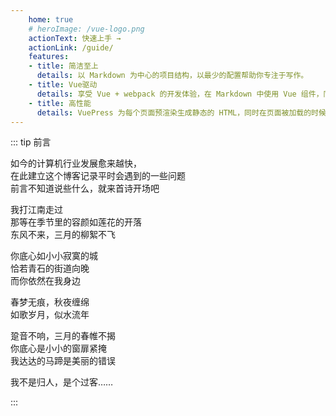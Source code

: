 ```yaml
---
    home: true
    # heroImage: /vue-logo.png
    actionText: 快速上手 →
    actionLink: /guide/
    features:
    - title: 简洁至上
      details: 以 Markdown 为中心的项目结构，以最少的配置帮助你专注于写作。
    - title: Vue驱动
      details: 享受 Vue + webpack 的开发体验，在 Markdown 中使用 Vue 组件，同时可以使用 Vue 来开发自定义主题。
    - title: 高性能
      details: VuePress 为每个页面预渲染生成静态的 HTML，同时在页面被加载的时候，将作为 SPA 运行。
---
```




::: tip 前言


如今的计算机行业发展愈来越快，<br/>
在此建立这个博客记录平时会遇到的一些问题 <br/>
前言不知道说些什么，就来首诗开场吧<br/>

我打江南走过 <br/>
那等在季节里的容颜如莲花的开落 <br/>
东风不来，三月的柳絮不飞 <br/>

你底心如小小寂寞的城 <br/>
恰若青石的街道向晚 <br/>
而你依然在我身边 <br/>

春梦无痕，秋夜缠绵 <br/>
如歌岁月，似水流年 <br/>

跫音不响，三月的春帷不揭 <br/>
你底心是小小的窗扉紧掩 <br/>
我达达的马蹄是美丽的错误<br/>

我不是归人，是个过客……<br/>


  

:::


<script>
  
</script>

<style>
.home .content__default:not(.custom) {
  max-width: 100% !important;
  margin: 0  !important;
  padding: 0 !important;
}
.home .hero h1 {
    display: none;
}
.home img {
   transform: scale(0.8,0.8) !important;
   transition: all 1s!important;
}
.home img:hover {
   transform: scale(1)!important;
   transition:all 2s !important;
}
/* 阻止描述冒泡 */
.home .hero .description{
    pointer-events: none;
    cursor: default;
    opacity: 0.6;
}
.home .feature p {
    color: #476582 !important;
}
.home .hero .description {
    color: #476582 !important;
}
.wrap {
    display: flex;
    justify-content: center;
    align-items: center;
    width: 100%;
    height: 200px;
    min-height: 10vh;
    background: transparent none repeat scroll!important;
    position: fixed;
    top: -120%;
    left: -1%;
}

</style>